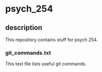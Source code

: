 # psych_254

## description
This repository contains stuff for psych 254. 

### git_commands.txt
This text file lists useful git commands.